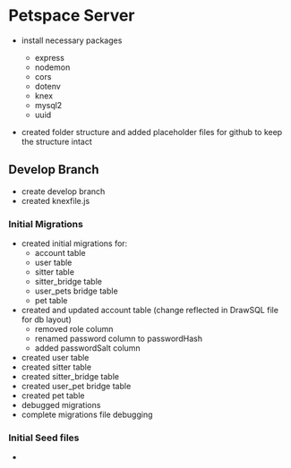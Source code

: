 # Petspace Server

- install necessary packages

  - express
  - nodemon
  - cors
  - dotenv
  - knex
  - mysql2
  - uuid

- created folder structure and added placeholder files for github to keep the structure intact

## Develop Branch

- create develop branch
- created knexfile.js

### Initial Migrations

- created initial migrations for:
  - account table
  - user table
  - sitter table
  - sitter_bridge table
  - user_pets bridge table
  - pet table
- created and updated account table (change reflected in DrawSQL file for db layout)
  - removed role column
  - renamed password column to passwordHash
  - added passwordSalt column
- created user table
- created sitter table
- created sitter_bridge table
- created user_pet bridge table
- created pet table
- debugged migrations
- complete migrations file debugging

### Initial Seed files

-
